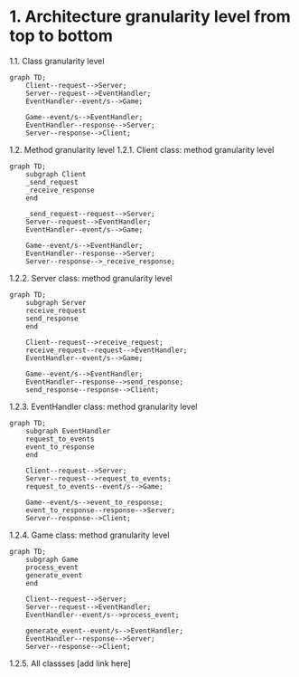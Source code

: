 # 1. Architecture granularity level from top to bottom

1.1. Class granularity level

```mermaid
graph TD;
    Client--request-->Server;
    Server--request-->EventHandler;
    EventHandler--event/s-->Game;

    Game--event/s-->EventHandler;
    EventHandler--response-->Server;
    Server--response-->Client;
```

1.2. Method granularity level
1.2.1. Client class: method granularity level

```mermaid
graph TD;
    subgraph Client
    _send_request
    _receive_response
    end

    _send_request--request-->Server;
    Server--request-->EventHandler;
    EventHandler--event/s-->Game;

    Game--event/s-->EventHandler;
    EventHandler--response-->Server;
    Server--response-->_receive_response;
```

1.2.2. Server class: method granularity level

```mermaid
graph TD;
    subgraph Server
    receive_request
    send_response
    end

    Client--request-->receive_request;
    receive_request--request-->EventHandler;
    EventHandler--event/s-->Game;

    Game--event/s-->EventHandler;
    EventHandler--response-->send_response;
    send_response--response-->Client;
```

1.2.3. EventHandler class: method granularity level

```mermaid
graph TD;
    subgraph EventHandler
    request_to_events
    event_to_response
    end

    Client--request-->Server;
    Server--request-->request_to_events;
    request_to_events--event/s-->Game;

    Game--event/s-->event_to_response;
    event_to_response--response-->Server;
    Server--response-->Client;
```

1.2.4. Game class: method granularity level

```mermaid
graph TD;
    subgraph Game
    process_event
    generate_event
    end

    Client--request-->Server;
    Server--request-->EventHandler;
    EventHandler--event/s-->process_event;

    generate_event--event/s-->EventHandler;
    EventHandler--response-->Server;
    Server--response-->Client;
```

1.2.5. All classses [add link here]
